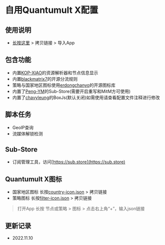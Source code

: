# 自用Quantumult X配置
## 使用说明
- [长按这里](https://raw.githubusercontent.com/fanmingming/QX-Config/main/QuantumultX.conf) > 拷贝链接 > 导入App
## 包含功能
- 内置[KOP-XIAO](https://github.com/KOP-XIAO)的资源解析器和节点信息显示
- 内置[blackmatrix7](https://github.com/blackmatrix7)的开源分流规则
- 策略与国家地区图标使用[erdongchanyo](https://github.com/erdongchanyo)的开源图标库
- 内置了[Peng-YM](https://github.com/Peng-YM)的Sub-Store(需要开启重写和MitM方可使用)
- 内置了[chavyleung](https://github.com/chavyleung)的BoxJs(默认关闭)如需使用请查看配置文件注释进行修改
## 脚本任务
- GeoIP查询
- 流媒体解锁检测
## Sub-Store
- 订阅管理工具，访问[https://sub.store](https://sub.store)
## Quantumult X图标
- 国家地区图标 长按[country-icon.json](https://raw.githubusercontent.com/fanmingming/QX-Config/main/country-icon.json) > 拷贝链接
- 策略图标 长按[filter-icon.json](https://raw.githubusercontent.com/fanmingming/QX-Config/main/filter-icon.json) > 拷贝链接
> 打开App 长按 节点或策略 > 图标 > 点击右上角“+”，输入json链接
## 更新记录
- 2022.11.10
